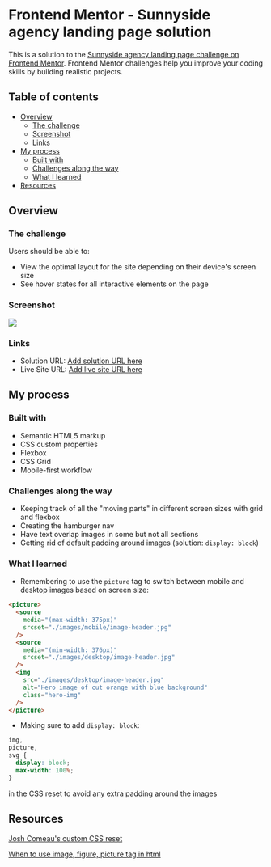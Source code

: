 # Frontend Mentor - Sunnyside agency landing page solution

This is a solution to the [Sunnyside agency landing page challenge on Frontend Mentor](https://www.frontendmentor.io/challenges/sunnyside-agency-landing-page-7yVs3B6ef). Frontend Mentor challenges help you improve your coding skills by building realistic projects.

## Table of contents

- [Overview](#overview)
  - [The challenge](#the-challenge)
  - [Screenshot](#screenshot)
  - [Links](#links)
- [My process](#my-process)
  - [Built with](#built-with)
  - [Challenges along the way](#challenges-along-the-way)
  - [What I learned](#what-i-learned)
- [Resources](#resources)

## Overview

### The challenge

Users should be able to:

- View the optimal layout for the site depending on their device's screen size
- See hover states for all interactive elements on the page

### Screenshot

![](./screenshot.jpg)

### Links

- Solution URL: [Add solution URL here](https://your-solution-url.com)
- Live Site URL: [Add live site URL here](https://your-live-site-url.com)

## My process

### Built with

- Semantic HTML5 markup
- CSS custom properties
- Flexbox
- CSS Grid
- Mobile-first workflow

### Challenges along the way

- Keeping track of all the "moving parts" in different screen sizes with grid and flexbox
- Creating the hamburger nav
- Have text overlap images in some but not all sections
- Getting rid of default padding around images (solution: `display: block`)

### What I learned

- Remembering to use the `picture` tag to switch between mobile and desktop images based on screen size:

```html
<picture>
  <source
    media="(max-width: 375px)"
    srcset="./images/mobile/image-header.jpg"
  />
  <source
    media="(min-width: 376px)"
    srcset="./images/desktop/image-header.jpg"
  />
  <img
    src="./images/desktop/image-header.jpg"
    alt="Hero image of cut orange with blue background"
    class="hero-img"
  />
</picture>
```

- Making sure to add `display: block`:

```css
img,
picture,
svg {
  display: block;
  max-width: 100%;
}
```

in the CSS reset to avoid any extra padding around the images

## Resources

[Josh Comeau's custom CSS reset](https://www.joshwcomeau.com/css/custom-css-reset/)

[When to use image, figure, picture tag in html](https://www.youtube.com/watch?v=Xn5_gDQFyJg)
